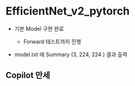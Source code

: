 # EfficientNet_v2_pytorch

- 기본 Model 구현 완료
  - Forward 테스트까지 진행

- model.txt 에 Summary (3, 224, 224 ) 결과 출력


## Copilot 만세